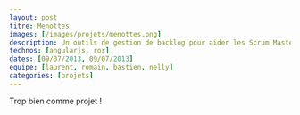 ```yaml
---
layout: post
titre: Menottes
images: [/images/projets/menottes.png]
description: Un outils de gestion de backlog pour aider les Scrum Master a se sortir des tableaux excel et des rapport sans fin !
technos: [angularjs, ror]
dates: [09/07/2013, 09/07/2013]
equipe: [laurent, romain, bastien, nelly]
categories: [projets]
---
```

Trop bien comme projet !